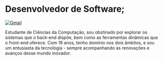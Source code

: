 # Desenvolvedor de Software;

[![Gmail](https://img.shields.io/badge/%20me-vmm.geral@gmail.com%20-blue?style=for-the-badge&logo=gmail)](mailto:seuemail@gmail.com)





Estudante de Ciências da Computação, sou obstinado por explorar os sistemas que o back-end dispõe, bem como as ferramentas dinâmicas que o front-end oferece. Com 19 anos, tenho domínio nos dois âmbitos, e sou um entusiasta da tecnologia - sempre acompanhando as renovações e avanços desse mundo inovador.
